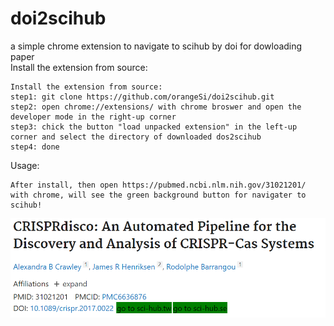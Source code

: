 # doi2scihub
a simple chrome extension to navigate to scihub  by doi for dowloading paper
<br>
Install the extension from source:
```
Install the extension from source:
step1: git clone https://github.com/orangeSi/doi2scihub.git
step2: open chrome://extensions/ with chrome broswer and open the developer mode in the right-up corner
step3: chick the button "load unpacked extension" in the left-up corner and select the directory of downloaded dos2scihub
step4: done
```

Usage:
```
After install, then open https://pubmed.ncbi.nlm.nih.gov/31021201/ with chrome, will see the green background button for navigater to scihub!
```
![gene cluster image](example.png)
